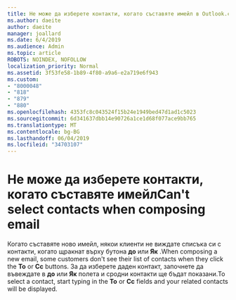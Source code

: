 ```yaml
---
title: Не може да изберете контакти, когато съставяте имейл в Outlook.com
ms.author: daeite
author: daeite
manager: joallard
ms.date: 6/4/2019
ms.audience: Admin
ms.topic: article
ROBOTS: NOINDEX, NOFOLLOW
localization_priority: Normal
ms.assetid: 3f53fe58-1b89-4f80-a9a6-e2a719e6f943
ms.custom:
- "8000048"
- "818"
- "879"
- "880"
ms.openlocfilehash: 4353fc8c043524f15b24e1949bed47d1ad1c5023
ms.sourcegitcommit: 6d341637dbb14e90726a1ce1d68f077ace9bb765
ms.translationtype: MT
ms.contentlocale: bg-BG
ms.lasthandoff: 06/04/2019
ms.locfileid: "34703107"
---
```

# <a name="cant-select-contacts-when-composing-email"></a><span data-ttu-id="96514-102">Не може да изберете контакти, когато съставяте имейл</span><span class="sxs-lookup"><span data-stu-id="96514-102">Can't select contacts when composing email</span></span>

<span data-ttu-id="96514-103">Когато съставяте ново имейл, някои клиенти не виждате списъка си с контакти, когато щракнат върху бутона **до** или **Як** .</span><span class="sxs-lookup"><span data-stu-id="96514-103">When composing a new email, some customers don't see their list of contacts when they click the **To** or **Cc** buttons.</span></span> <span data-ttu-id="96514-104">За да изберете даден контакт, започнете да въвеждате в **до** или **Як** полета и сродни контакти ще бъдат показани.</span><span class="sxs-lookup"><span data-stu-id="96514-104">To select a contact, start typing in the **To** or **Cc** fields and your related contacts will be displayed.</span></span>